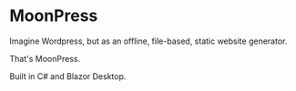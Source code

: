 # MoonPress

Imagine Wordpress, but as an offline, file-based, static website generator.

That's MoonPress.

Built in C# and Blazor Desktop.
